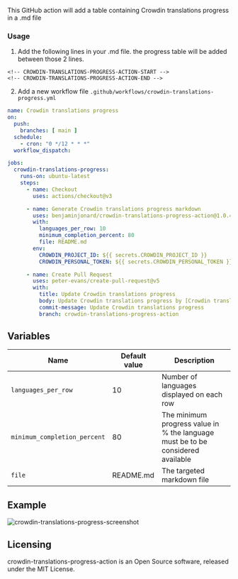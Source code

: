 This GitHub action will add a table containing Crowdin translations progress in a .md file

### Usage

1. Add the following lines in your .md file. the progress table will be added between those 2 lines.
```
<!-- CROWDIN-TRANSLATIONS-PROGRESS-ACTION-START -->
<!-- CROWDIN-TRANSLATIONS-PROGRESS-ACTION-END -->
```

2. Add a new workflow file `.github/workflows/crowdin-translations-progress.yml`

```yaml
name: Crowdin translations progress
on:
  push:
    branches: [ main ]
  schedule:
    - cron: "0 */12 * * *"
  workflow_dispatch:

jobs:
  crowdin-translations-progress:
    runs-on: ubuntu-latest
    steps:
      - name: Checkout
        uses: actions/checkout@v3

      - name: Generate Crowdin translations progress markdown
        uses: benjaminjonard/crowdin-translations-progress-action@1.0.4
        with:
          languages_per_row: 10
          minimum_completion_percent: 80
          file: README.md
        env:
          CROWDIN_PROJECT_ID: ${{ secrets.CROWDIN_PROJECT_ID }}
          CROWDIN_PERSONAL_TOKEN: ${{ secrets.CROWDIN_PERSONAL_TOKEN }}

      - name: Create Pull Request
        uses: peter-evans/create-pull-request@v5
        with:
          title: Update Crowdin translations progress
          body: Update Crowdin translations progress by [Crowdin translations progress](https://github.com/benjaminjonard/crowdin-translations-progress-action) GitHub action
          commit-message: Update Crowdin translations progress
          branch: crowdin-translations-progress-action
```

## Variables

| Name                         | Default value | Description                                                                     |
|------------------------------|---------------|---------------------------------------------------------------------------------|
| `languages_per_row`          | 10            | Number of languages displayed on each row                                       |
| `minimum_completion_percent` | 80            | The minimum progress value in % the language must be to be considered available |
| `file`                       | README.md     | The targeted markdown file                                                      |

## Example

![crowdin-translations-progress-screenshot](https://user-images.githubusercontent.com/20560781/232151800-2981a8d6-86ef-4cbc-874b-c604ff3cf8e6.png)


## Licensing
crowdin-translations-progress-action is an Open Source software, released under the MIT License. 


